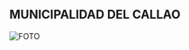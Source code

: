 ## MUNICIPALIDAD DEL CALLAO
![FOTO](https://gestion.pe/resizer/HoKnwbSUecbKyLXzDYMMhwD_mNo=/980x528/smart/filters:format(jpeg):quality(75)/arc-anglerfish-arc2-prod-elcomercio.s3.amazonaws.com/public/XFIRUAOHWZDY3LHG5ZTIYSWQEA.jpg)
